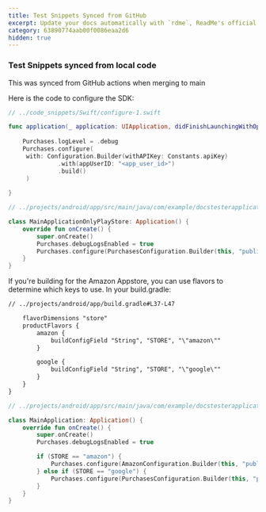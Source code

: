 ```yaml
---
title: Test Snippets Synced from GitHub
excerpt: Update your docs automatically with `rdme`, ReadMe's official CLI and GitHub Action!
category: 63890774aab00f0086eaa2d6
hidden: true
---
```


###  Test Snippets synced from local code

This was synced from GitHub actions when merging to main

Here is the code to configure the SDK:

```swift
// ../code_snippets/Swift/configure-1.swift

func application(_ application: UIApplication, didFinishLaunchingWithOptions launchOptions: [UIApplicationLaunchOptionsKey: Any]?) -> Bool {
  
    Purchases.logLevel = .debug
    Purchases.configure(
     with: Configuration.Builder(withAPIKey: Constants.apiKey)
              .with(appUserID: "<app_user_id>")
              .build()
     )
  
}
```

```kotlin
// ../projects/android/app/src/main/java/com/example/docstesterapplication/MainApplicationOnlyPlayStore.kt#L8-L14

class MainApplicationOnlyPlayStore: Application() {
    override fun onCreate() {
        super.onCreate()
        Purchases.debugLogsEnabled = true
        Purchases.configure(PurchasesConfiguration.Builder(this, "public_google_sdk_key").build())
    }
}
```

If you're building for the Amazon Appstore, you can use flavors to determine which keys to use. In your build.gradle:

```txt
// ../projects/android/app/build.gradle#L37-L47

    flavorDimensions "store"
    productFlavors {
        amazon {
            buildConfigField "String", "STORE", "\"amazon\""
        }

        google {
            buildConfigField "String", "STORE", "\"google\""
        }
    }
}
```

```kotlin
// ../projects/android/app/src/main/java/com/example/docstesterapplication/MainApplication.kt#L9-L20

class MainApplication: Application() {
    override fun onCreate() {
        super.onCreate()
        Purchases.debugLogsEnabled = true

        if (STORE == "amazon") {
            Purchases.configure(AmazonConfiguration.Builder(this, "public_amazon_sdk_key").build())
        } else if (STORE == "google") {
            Purchases.configure(PurchasesConfiguration.Builder(this, "public_google_sdk_key").build())
        }
    }
}
```
